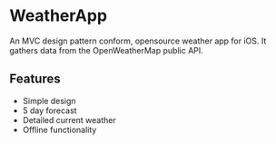 # WeatherApp

An MVC design pattern conform, opensource weather app for iOS. It gathers data from the OpenWeatherMap public API.

## Features
* Simple design
* 5 day forecast
* Detailed current weather
* Offline functionality
